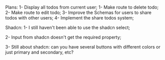 Plans:
1- Display all todos from current user;
1- Make route to delete todo;
2- Make route to edit todo;
3- Improve the Schemas for users to share todos with other users;
4- Implement the share todos system;





Shadcn: 
1- I still haven't been able to use the shadcn select;

2- Input from shadcn doesn't get the required property;

3- Still about shadcn: can you have several buttons with different colors or just primary and secondary, etc?